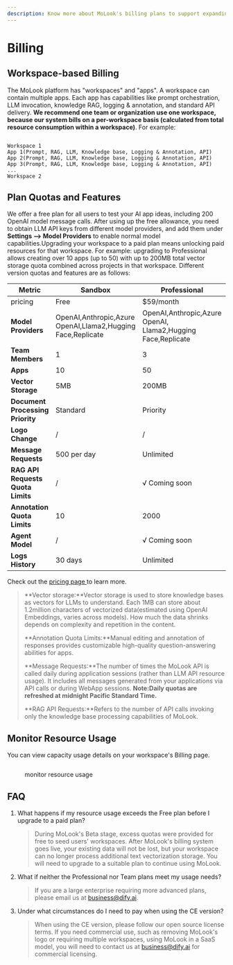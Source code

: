```yaml
---
description: Know more about MoLook's billing plans to support expanding your usage.
---
```


# Billing

## Workspace-based Billing

The MoLook platform has "workspaces" and "apps". A workspace can contain multiple apps. Each app has capabilities like prompt orchestration, LLM invocation, knowledge RAG, logging & annotation, and standard API delivery. **We recommend one team or organization use one workspace, because our system bills on a per-workspace basis (calculated from total resource consumption within a workspace)**. For example:

```Plaintext

Workspace 1  
App 1(Prompt, RAG, LLM, Knowledge base, Logging & Annotation, API)
App 2(Prompt, RAG, LLM, Knowledge base, Logging & Annotation, API) 
App 3(Prompt, RAG, LLM, Knowledge base, Logging & Annotation, API)
...
Workspace 2
```

## Plan Quotas and Features

We offer a free plan for all users to test your AI app ideas, including 200 OpenAI model message calls. After using up the free allowance, you need to obtain LLM API keys from different model providers, and add them under **Settings --> Model Providers** to enable normal model capabilities.Upgrading your workspace to a paid plan means unlocking paid resources for that workspace. For example: upgrading to Professional allows creating over 10 apps (up to 50) with up to 200MB total vector storage quota combined across projects in that workspace. Different version quotas and features are as follows:

<table><thead><tr><th width="148">Metric</th><th width="237">Sandbox</th><th>Professional </th><th>Team</th></tr></thead><tbody><tr><td>pricing</td><td>Free</td><td>$59/month</td><td>$159/month</td></tr><tr><td><strong>Model Providers</strong></td><td>OpenAI,Anthropic,Azure OpenAI,Llama2,Hugging Face,Replicate</td><td>OpenAI,Anthropic,Azure OpenAI, Llama2,Hugging Face,Replicate</td><td>OpenAI,Anthropic,Azure OpenAI, Llama2,Hugging Face,Replicate</td></tr><tr><td><strong>Team Members</strong></td><td>1</td><td>3</td><td>Unlimited</td></tr><tr><td><strong>Apps</strong></td><td>10</td><td>50</td><td>Unlimited</td></tr><tr><td><strong>Vector Storage</strong></td><td>5MB</td><td>200MB</td><td>1GB</td></tr><tr><td><strong>Document Processing Priority</strong></td><td>Standard</td><td>Priority</td><td>Priority</td></tr><tr><td><strong>Logo Change</strong></td><td>/</td><td>/</td><td>√</td></tr><tr><td><strong>Message Requests</strong></td><td>500 per day</td><td>Unlimited</td><td>Unlimited</td></tr><tr><td><strong>RAG API Requests Quota Limits</strong></td><td>/</td><td>√ Coming soon</td><td>√ Coming soon</td></tr><tr><td><strong>Annotation Quota Limits</strong></td><td>10</td><td>2000</td><td>5000</td></tr><tr><td><strong>Agent Model</strong></td><td>/</td><td>√ Coming soon</td><td>√ Coming soon</td></tr><tr><td><strong>Logs History</strong></td><td>30 days</td><td>Unlimited</td><td>Unlimited</td></tr></tbody></table>

Check out the [pricing page ](https://dify.ai/pricing)to learn more.

> **Vector storage:**Vector storage is used to store knowledge bases as vectors for LLMs to understand. Each 1MB can store about 1.2million characters of vectorized data(estimated using OpenAI Embeddings, varies across models). How much the data shrinks depends on complexity and repetition in the content.
>
> **Annotation Quota Limits:**Manual editing and annotation of responses provides customizable high-quality question-answering abilities for apps.&#x20;
>
> **Message Requests:**The number of times the MoLook API is called daily during application sessions (rather than LLM API resource usage). It includes all messages generated from your applications via API calls or during WebApp sessions. **Note:Daily quotas are refreshed at midnight Pacific Standard Time.**
>
> **RAG API Requests:**Refers to the number of API calls invoking only the knowledge base processing capabilities of MoLook.

## Monitor Resource Usage

You can view capacity usage details on your workspace's Billing page.

<figure><img src="../.gitbook/assets/usage.png" alt=""><figcaption><p>monitor resource usage</p></figcaption></figure>

## FAQ

1.  What happens if my resource usage exceeds the Free plan before I upgrade to a paid plan?

    > During MoLook's Beta stage, excess quotas were provided for free to seed users' workspaces. After MoLook's billing system goes live, your existing data will not be lost, but your workspace can no longer process additional text vectorization storage. You will need to upgrade to a suitable plan to continue using MoLook.
2.  What if neither the Professional nor Team plans meet my usage needs?

    > If you are a large enterprise requiring more advanced plans, please email us at [business@dify.ai](mailto:business@dify.ai).
3.  Under what circumstances do I need to pay when using the CE version?

    > When using the CE version, please follow our open source license terms. If you need commercial use, such as removing MoLook's logo or requiring multiple workspaces, using MoLook in a SaaS model, you will need to contact us at [business@dify.ai](mailto:business@dify.ai) for commercial licensing.
